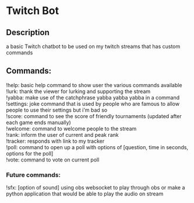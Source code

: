 # Twitch Bot

## Description 

a basic Twitch chatbot to be used on my twitch streams that has custom commands 

## Commands:

!help: basic help command to show user the various commands available <br>
!lurk: thank the viewer for lurking and supporting the stream <br>
!yabba: make use of the catchphrase yabba yabba yabba in a command <br>
!settings: joke command that is used by people who are famous to allow people to use their settings but i'm bad so <br>
!score: command to see the score of friendly tournaments (updated after each game ends manually) <br>
!welcome: command to welcome people to the stream <br>
!rank: inform the user of current and peak rank <br>
!tracker: responds with link to my tracker <br>
!poll: command to open up a poll with options of [question, time in seconds, options for the poll] <br>
!vote: command to vote on current poll

### Future commands:

!sfx: [option of sound] using obs websocket to play through obs or make a python application that would be able to play the audio on stream
